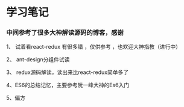 # 学习笔记

### 中间参考了很多大神解读源码的博客，感谢

1、 试着看react-redux 有很多错 ，仅供参考 ，也欢迎大神指教（进行中）


2、 ant-design分组件试读


3、 redux源码解读，读出来比react-redux简单多了


4、ES6的总结记忆，主要参考阮一峰大神的Es6入门


5、偏方